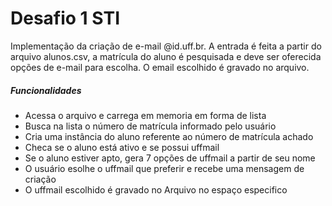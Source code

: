 # Desafio 1 STI
Implementação da criação de e-mail @id.uff.br. A entrada é feita a partir do arquivo alunos.csv, a matrícula do aluno é pesquisada e deve ser oferecida opções de e-mail para escolha.
O email escolhido é gravado no arquivo.


##### Funcionalidades
- Acessa o arquivo e carrega em memoria em forma de lista
- Busca na lista o número de matrícula informado pelo usuário
- Cria uma instância do aluno referente ao número de matrícula achado
- Checa se o aluno está ativo e se possui uffmail 
- Se o aluno estiver apto, gera 7 opções de uffmail a partir de seu nome
- O usuário esolhe o uffmail que preferir e recebe uma mensagem de criação
- O uffmail escolhido é gravado no Arquivo no espaço especifico